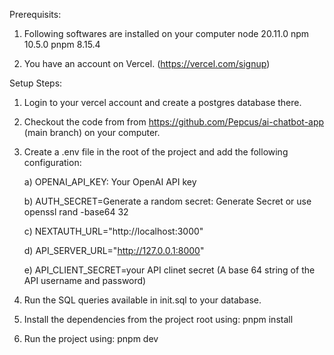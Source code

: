 Prerequisits:

1) Following softwares are installed on your computer
   node 20.11.0
   npm 10.5.0
   pnpm 8.15.4

2) You have an account on Vercel. (https://vercel.com/signup)

Setup Steps:
1) Login to your vercel account and create a postgres database there.

2) Checkout the code from from https://github.com/Pepcus/ai-chatbot-app (main branch) on your computer.

3) Create a .env file in the root of the project and add the following configuration:

   a) OPENAI_API_KEY: Your OpenAI API key
   
   b) AUTH_SECRET=Generate a random secret: Generate Secret or use openssl rand -base64 32
   
   c) NEXTAUTH_URL="http://localhost:3000"
   
   d) API_SERVER_URL="http://127.0.0.1:8000"
   
   e) API_CLIENT_SECRET=your API clinet secret (A base 64 string of the API username and password)
   
5) Run the SQL queries available in init.sql to your database.

6) Install the dependencies from the project root using: pnpm install

7) Run the project using: pnpm dev

